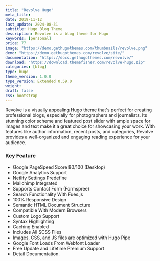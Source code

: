 ```yaml
---
title: "Revolve Hugo"
meta_title:
date: 2019-11-12
last_update: 2024-08-31
subtitle: Hugo Blog Theme
description: Revolve is a blog theme for Hugo
keywords: [personal]
price: 77
image: "https://demo.gethugothemes.com/thumbnails/revolve.png"
demo: "https://demo.gethugothemes.com/revolve/site/"
documentation: "https://docs.gethugothemes.com/revolve/"
download: "https://download.themefisher.com/revolve-hugo.zip"
categories: [blog]
type: hugo
theme_version: 1.0.0
type_version: Extended 0.59.0
weight:
draft: false
css: bootstrap
---
```

Revolve is a visually appealing Hugo theme that's perfect for creating professional blogs, especially for photographers and journalists. Its stunning color scheme and featured post slider with ample space for images and text make it a great choice for showcasing your work. With features like author information, recent posts, and categories, Revolve provides a well-organized and engaging reading experience for your audience.

### Key Feature

- Google PageSpeed Score 80/100 (Desktop)
- Google Analytics Support
- Netlify Settings Predefine
- Mailchimp Integrated
- Supports Contact Form (Formspree)
- Search Functionality With Fues.js
- 100% Responsive Design
- Semantic HTML Document Structure
- Compatible With Modern Browsers
- Custom Logo Support
- Syntax Highlighting
- Caching Enabled
- Includes All SCSS Files
- Images, CSS, and JS files are optimized with Hugo Pipe
- Google Font Loads From Webfont Loader
- Free Update and Lifetime Premium Support
- Detail Documentation.
